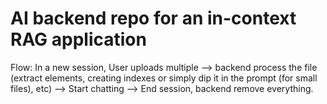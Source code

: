 # AI backend repo for an in-context RAG application

Flow: In a new session, User uploads multiple --> backend process the file (extract elements, creating indexes or simply dip it in the prompt (for small files), etc) --> Start chatting --> End session, backend remove everything.

